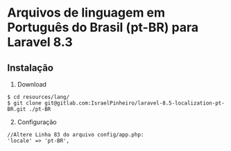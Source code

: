 # Arquivos de linguagem em Português do Brasil (pt-BR) para Laravel 8.3

## Instalação
1. Download
  ```
  $ cd resources/lang/
  $ git clone git@gitlab.com:IsraelPinheiro/laravel-8.5-localization-pt-BR.git ./pt-BR
  ```
2. Configuração
  ```
  //Altere Linha 83 do arquivo config/app.php:
  'locale' => 'pt-BR',
  ```
